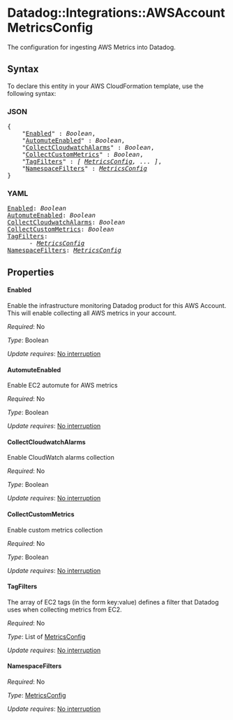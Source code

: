 # Datadog::Integrations::AWSAccount MetricsConfig

The configuration for ingesting AWS Metrics into Datadog.

## Syntax

To declare this entity in your AWS CloudFormation template, use the following syntax:

### JSON

<pre>
{
    "<a href="#enabled" title="Enabled">Enabled</a>" : <i>Boolean</i>,
    "<a href="#automuteenabled" title="AutomuteEnabled">AutomuteEnabled</a>" : <i>Boolean</i>,
    "<a href="#collectcloudwatchalarms" title="CollectCloudwatchAlarms">CollectCloudwatchAlarms</a>" : <i>Boolean</i>,
    "<a href="#collectcustommetrics" title="CollectCustomMetrics">CollectCustomMetrics</a>" : <i>Boolean</i>,
    "<a href="#tagfilters" title="TagFilters">TagFilters</a>" : <i>[ <a href="metricsconfig.md">MetricsConfig</a>, ... ]</i>,
    "<a href="#namespacefilters" title="NamespaceFilters">NamespaceFilters</a>" : <i><a href="metricsconfig.md">MetricsConfig</a></i>
}
</pre>

### YAML

<pre>
<a href="#enabled" title="Enabled">Enabled</a>: <i>Boolean</i>
<a href="#automuteenabled" title="AutomuteEnabled">AutomuteEnabled</a>: <i>Boolean</i>
<a href="#collectcloudwatchalarms" title="CollectCloudwatchAlarms">CollectCloudwatchAlarms</a>: <i>Boolean</i>
<a href="#collectcustommetrics" title="CollectCustomMetrics">CollectCustomMetrics</a>: <i>Boolean</i>
<a href="#tagfilters" title="TagFilters">TagFilters</a>: <i>
      - <a href="metricsconfig.md">MetricsConfig</a></i>
<a href="#namespacefilters" title="NamespaceFilters">NamespaceFilters</a>: <i><a href="metricsconfig.md">MetricsConfig</a></i>
</pre>

## Properties

#### Enabled

Enable the infrastructure monitoring Datadog product for this AWS Account. This will enable collecting all AWS metrics in your account.

_Required_: No

_Type_: Boolean

_Update requires_: [No interruption](https://docs.aws.amazon.com/AWSCloudFormation/latest/UserGuide/using-cfn-updating-stacks-update-behaviors.html#update-no-interrupt)

#### AutomuteEnabled

Enable EC2 automute for AWS metrics

_Required_: No

_Type_: Boolean

_Update requires_: [No interruption](https://docs.aws.amazon.com/AWSCloudFormation/latest/UserGuide/using-cfn-updating-stacks-update-behaviors.html#update-no-interrupt)

#### CollectCloudwatchAlarms

Enable CloudWatch alarms collection

_Required_: No

_Type_: Boolean

_Update requires_: [No interruption](https://docs.aws.amazon.com/AWSCloudFormation/latest/UserGuide/using-cfn-updating-stacks-update-behaviors.html#update-no-interrupt)

#### CollectCustomMetrics

Enable custom metrics collection

_Required_: No

_Type_: Boolean

_Update requires_: [No interruption](https://docs.aws.amazon.com/AWSCloudFormation/latest/UserGuide/using-cfn-updating-stacks-update-behaviors.html#update-no-interrupt)

#### TagFilters

The array of EC2 tags (in the form key:value) defines a filter that Datadog uses when collecting metrics from EC2.

_Required_: No

_Type_: List of <a href="metricsconfig.md">MetricsConfig</a>

_Update requires_: [No interruption](https://docs.aws.amazon.com/AWSCloudFormation/latest/UserGuide/using-cfn-updating-stacks-update-behaviors.html#update-no-interrupt)

#### NamespaceFilters

_Required_: No

_Type_: <a href="metricsconfig.md">MetricsConfig</a>

_Update requires_: [No interruption](https://docs.aws.amazon.com/AWSCloudFormation/latest/UserGuide/using-cfn-updating-stacks-update-behaviors.html#update-no-interrupt)

